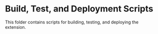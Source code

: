 # Build, Test, and Deployment Scripts

This folder contains scripts for building, testing, and deploying the extension.
